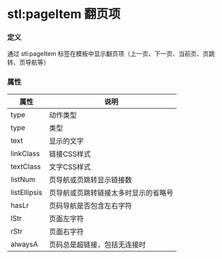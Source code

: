 ﻿# stl:pageItem 翻页项


### 定义

通过 stl:pageItem 标签在模板中显示翻页项（上一页、下一页、当前页、页跳转、页导航等）

### 属性

属性  | 说明
------  | ------
type | 动作类型
type | 类型
text | 显示的文字
linkClass | 链接CSS样式
textClass | 文字CSS样式
listNum | 页导航或页跳转显示链接数
listEllipsis | 页导航或页跳转链接太多时显示的省略号
hasLr | 页码导航是否包含左右字符
lStr | 页面左字符
rStr | 页面右字符
alwaysA | 页码总是超链接，包括无连接时